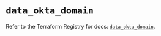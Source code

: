 # `data_okta_domain`

Refer to the Terraform Registry for docs: [`data_okta_domain`](https://registry.terraform.io/providers/okta/okta/4.8.0/docs/data-sources/domain).

